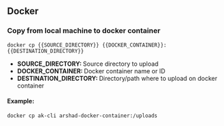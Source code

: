 ## Docker

### Copy from local machine to docker container

`docker cp {{SOURCE_DIRECTORY}} {{DOCKER_CONTAINER}}:{{DESTINATION_DIRECTORY}}`

- <b>SOURCE_DIRECTORY: </b> Source directory to upload
- <b>DOCKER_CONTAINER: </b>Docker container name or ID
- <b>DESTINATION_DIRECTORY: </b>Directory/path where to upload on docker container

#### Example:

`docker cp ak-cli arshad-docker-container:/uploads`

